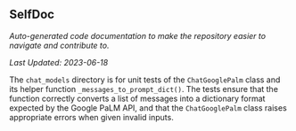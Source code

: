 <!--- START SELFDOC --->
## SelfDoc
_Auto-generated code documentation to make the repository easier to navigate and contribute to._

_Last Updated: 2023-06-18_

The `chat_models` directory is for unit tests of the `ChatGooglePalm` class and its helper function `_messages_to_prompt_dict()`. The tests ensure that the function correctly converts a list of messages into a dictionary format expected by the Google PaLM API, and that the `ChatGooglePalm` class raises appropriate errors when given invalid inputs.

<!--- END SELFDOC --->